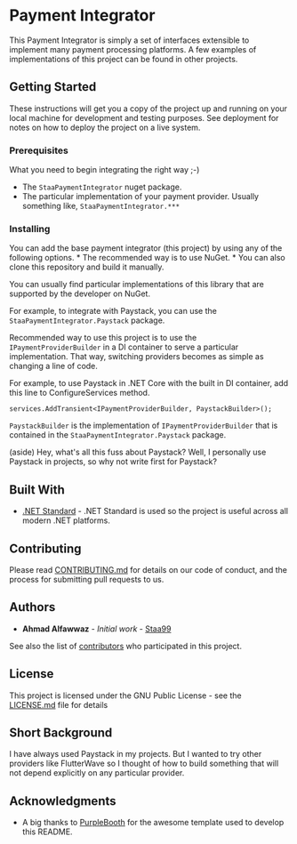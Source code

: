 # Payment Integrator

This Payment Integrator is simply a set of interfaces extensible to implement many payment processing platforms. A few examples of implementations of this project can be found in other projects.

## Getting Started

These instructions will get you a copy of the project up and running on your local machine for development and testing purposes. See deployment for notes on how to deploy the project on a live system.

### Prerequisites

What you need to begin integrating the right way ;-)

* The `StaaPaymentIntegrator` nuget package.
* The particular implementation of your payment provider. Usually something like, `StaaPaymentIntegrator.***`

### Installing

You can add the base payment integrator (this project) by using any of the following options.
    * The recommended way is to use NuGet.
    * You can also clone this repository and build it manually.

You can usually find particular implementations of this library that are supported by the developer on NuGet.

For example, to integrate with Paystack, you can use the `StaaPaymentIntegrator.Paystack` package.

Recommended way to use this project is to use the `IPaymentProviderBuilder` in a DI container to serve a particular implementation. That way, switching providers becomes as simple as changing a line of code.

For example, to use Paystack in .NET Core with the built in DI container, add this line to ConfigureServices method.

`services.AddTransient<IPaymentProviderBuilder, PaystackBuilder>();`

`PaystackBuilder` is the implementation of `IPaymentProviderBuilder` that is contained in the `StaaPaymentIntegrator.Paystack` package.

(aside)
Hey, what's all this fuss about Paystack? Well, I personally use Paystack in projects, so why not write first for Paystack?

## Built With

* [.NET Standard](https://docs.microsoft.com/en-us/dotnet/standard/net-standard) - .NET Standard is used so the project is useful across all modern .NET platforms.

## Contributing

Please read [CONTRIBUTING.md](https://gist.github.com/PurpleBooth/b24679402957c63ec426) for details on our code of conduct, and the process for submitting pull requests to us.

## Authors

* **Ahmad Alfawwaz** - *Initial work* - [Staa99](https://github.com/staa99)

See also the list of [contributors](https://github.com/staa99/payment-integrator/contributors) who participated in this project.

## License

This project is licensed under the GNU Public License - see the [LICENSE.md](LICENSE) file for details

## Short Background

I have always used Paystack in my projects. But I wanted to try other providers like FlutterWave so I thought of how to build something that will not depend explicitly on any particular provider.

## Acknowledgments

* A big thanks to [PurpleBooth](https://github.com/PurpleBooth) for the awesome template used to develop this README.

